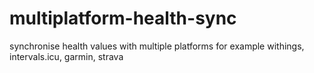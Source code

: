 # multiplatform-health-sync
synchronise health values with multiple platforms for example withings, intervals.icu, garmin, strava
